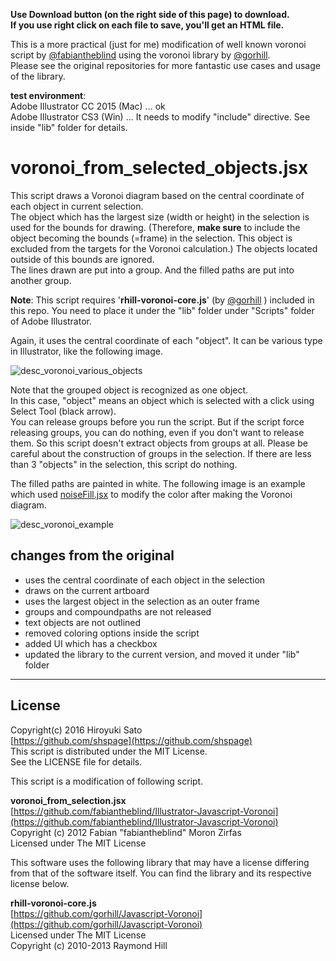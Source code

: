 **Use Download button (on the right side of this page) to download.**  
**If you use right click on each file to save, you'll get an HTML file.**


This is a more practical (just for me) modification of well known voronoi script by
[@fabiantheblind](https://github.com/fabiantheblind/Illustrator-Javascript-Voronoi)
using the voronoi library by
[@gorhill](https://github.com/gorhill/Javascript-Voronoi).  
Please see the original repositories for more fantastic use cases and usage of the library.  

**test environment**:  
Adobe Illustrator CC 2015 (Mac) ... ok  
Adobe Illustrator CS3 (Win) ... It needs to modify "include" directive. See inside "lib" folder for details.

voronoi_from_selected_objects.jsx
======================
This script draws a Voronoi diagram based on the central coordinate of each object in current selection.  
The object which has the largest size (width or height) in the selection is used for the bounds for drawing.
(Therefore, **make sure** to include the object becoming the bounds (=frame) in the selection.  This object is excluded from the targets for the Voronoi calculation.)  The objects located outside of this bounds are ignored.  
The lines drawn are put into a group.  And the filled paths are put into another group.

**Note**: This script requires '**rhill-voronoi-core.js**' (by
[@gorhill](https://github.com/gorhill/Javascript-Voronoi)
) included in this repo.
You need to place it under the "lib" folder under "Scripts" folder of Adobe Illustrator.

Again, it uses the central coordinate of each "object". It can be various type in Illustrator, like the following image.

![desc_voronoi_various_objects](https://github.com/shspage/Illustrator-Javascript-Voronoi/raw/master/img/desc_voronoi_various_objects.png)

Note that the grouped object is recognized as one object.  
In this case, "object" means an object which is selected with a click using Select Tool (black arrow).  
You can release groups before you run the script.  But if the script force releasing groups,
you can do nothing, even if you don't want to release them.
So this script doesn't extract objects from groups at all.
Please be careful about the construction of groups in the selection.
If there are less than 3 "objects" in the selection, this script do nothing.


The filled paths are painted in white.  The following image is an example which used 
[noiseFill.jsx](https://github.com/shspage/illustrator-scripts/blob/master/noiseFill.jsx)
 to modify the color after making the Voronoi diagram.

![desc_voronoi_example](https://github.com/shspage/Illustrator-Javascript-Voronoi/raw/master/img/desc_voronoi_example.png)


## changes from the original
* uses the central coordinate of each object in the selection
* draws on the current artboard
* uses the largest object in the selection as an outer frame
* groups and compoundpaths are not released
* text objects are not outlined
* removed coloring options inside the script
* added UI which has a checkbox
* updated the library to the current version, and moved it under "lib" folder

----------------------
## License
Copyright(c) 2016 Hiroyuki Sato  
[https://github.com/shspage](https://github.com/shspage)  
This script is distributed under the MIT License.  
See the LICENSE file for details.  

This script is a modification of following script.

**voronoi_from_selection.jsx**  
[https://github.com/fabiantheblind/Illustrator-Javascript-Voronoi](https://github.com/fabiantheblind/Illustrator-Javascript-Voronoi)  
Copyright (c)  2012 Fabian "fabiantheblind" Moron Zirfas  
Licensed under The MIT License

This software uses the following library that may have a license differing from that of the software itself.
You can find the library and its respective license below.

**rhill-voronoi-core.js**  
[https://github.com/gorhill/Javascript-Voronoi](https://github.com/gorhill/Javascript-Voronoi)  
Licensed under The MIT License  
Copyright (c) 2010-2013 Raymond Hill
  